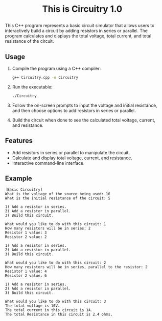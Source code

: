 # <p align="center">This is Circuitry 1.0</p>

This C++ program represents a basic circuit simulator that allows users to interactively build a circuit by adding resistors in series or parallel. 
The program calculates and displays the total voltage, total current, and total resistance of the circuit.

## Usage

1. Compile the program using a C++ compiler:

    ```bash
    g++ Circuitry.cpp -o Circuitry
    ```

2. Run the executable:

    ```bash
    ./Circuitry
    ```

3. Follow the on-screen prompts to input the voltage and initial resistance, and then choose options to add resistors in series or parallel.

4. Build the circuit when done to see the calculated total voltage, current, and resistance.

## Features

- Add resistors in series or parallel to manipulate the circuit.
- Calculate and display total voltage, current, and resistance.
- Interactive command-line interface.

## Example

```plaintext
[Basic Circuitry]
What is the voltage of the source being used: 10
What is the initial resistance of the circuit: 5

1) Add a resistor in series.
2) Add a resistor in parallel.
3) Build this circuit.

What would you like to do with this circuit: 1
How many resistors will be in series: 2
Resistor 1 value: 3
Resistor 2 value: 2

1) Add a resistor in series.
2) Add a resistor in parallel.
3) Build this circuit.

What would you like to do with this circuit: 2
How many resistors will be in series, parallel to the resistor: 2
Resistor 1 value: 4
Resistor 2 value: 6

1) Add a resistor in series.
2) Add a resistor in parallel.
3) Build this circuit.

What would you like to do with this circuit: 3
The total voltage is 10V.
The total current in this circuit is 1A.
The total Resistance in this circuit is 2.4 ohms.


